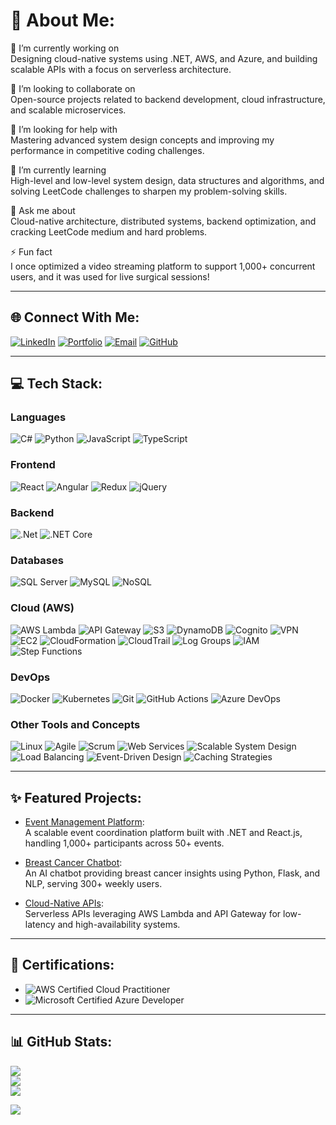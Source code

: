 # 💫 About Me:
🔭 I’m currently working on  
Designing cloud-native systems using .NET, AWS, and Azure, and building scalable APIs with a focus on serverless architecture.  

👯 I’m looking to collaborate on  
Open-source projects related to backend development, cloud infrastructure, and scalable microservices.  

🤝 I’m looking for help with  
Mastering advanced system design concepts and improving my performance in competitive coding challenges.  

🌱 I’m currently learning  
High-level and low-level system design, data structures and algorithms, and solving LeetCode challenges to sharpen my problem-solving skills.  

💬 Ask me about  
Cloud-native architecture, distributed systems, backend optimization, and cracking LeetCode medium and hard problems.  

⚡ Fun fact  
I once optimized a video streaming platform to support 1,000+ concurrent users, and it was used for live surgical sessions!  

---

## 🌐 Connect With Me:
<a href="https://linkedin.com/in/sandeepreddythippareddy" target="_blank"><img src="https://img.shields.io/badge/LinkedIn-%230077B5.svg?style=for-the-badge&logo=linkedin&logoColor=white" alt="LinkedIn"></a>
<a href="https://sandeepthippareddy.netlify.app" target="_blank"><img src="https://img.shields.io/badge/Portfolio-%231DA1F2.svg?style=for-the-badge&logo=firefoxbrowser&logoColor=white" alt="Portfolio"></a>
<a href="mailto:sandeepthippareddyedu@gmail.com"><img src="https://img.shields.io/badge/Email-D14836?style=for-the-badge&logo=gmail&logoColor=white" alt="Email"></a>
<a href="https://github.com/SandeepReddyThippareddy" target="_blank"><img src="https://img.shields.io/badge/GitHub-%23121011.svg?style=for-the-badge&logo=github&logoColor=white" alt="GitHub"></a>

---


## 💻 Tech Stack:
### **Languages**  
![C#](https://img.shields.io/badge/c%23-%23239120.svg?style=for-the-badge&logo=csharp&logoColor=white) 
![Python](https://img.shields.io/badge/python-3670A0?style=for-the-badge&logo=python&logoColor=ffdd54) 
![JavaScript](https://img.shields.io/badge/javascript-%23F7DF1E.svg?style=for-the-badge&logo=javascript&logoColor=black) 
![TypeScript](https://img.shields.io/badge/typescript-%23007ACC.svg?style=for-the-badge&logo=typescript&logoColor=white)  

### **Frontend**  
![React](https://img.shields.io/badge/react-%2320232a.svg?style=for-the-badge&logo=react&logoColor=%2361DAFB) 
![Angular](https://img.shields.io/badge/angular-%23DD0031.svg?style=for-the-badge&logo=angular&logoColor=white) 
![Redux](https://img.shields.io/badge/redux-%23593D88.svg?style=for-the-badge&logo=redux&logoColor=white) 
![jQuery](https://img.shields.io/badge/jquery-%230769AD.svg?style=for-the-badge&logo=jquery&logoColor=white)  

### **Backend**  
![.Net](https://img.shields.io/badge/.NET-5C2D91?style=for-the-badge&logo=.net&logoColor=white) 
![.NET Core](https://img.shields.io/badge/.NET%20Core-512BD4?style=for-the-badge&logo=.net&logoColor=white)  

### **Databases**  
![SQL Server](https://img.shields.io/badge/SQL%20Server-CC2927?style=for-the-badge&logo=microsoft%20sql%20server&logoColor=white) 
![MySQL](https://img.shields.io/badge/mysql-%2300f.svg?style=for-the-badge&logo=mysql&logoColor=white) 
![NoSQL](https://img.shields.io/badge/NoSQL-%23E34F26.svg?style=for-the-badge)  

### **Cloud (AWS)**  
![AWS Lambda](https://img.shields.io/badge/Lambda-%23FF9900.svg?style=for-the-badge&logo=amazon-aws&logoColor=white)  ![API Gateway](https://img.shields.io/badge/API%20Gateway-%23FF9900.svg?style=for-the-badge&logo=amazon-aws&logoColor=white)  ![S3](https://img.shields.io/badge/S3-%23FF9900.svg?style=for-the-badge&logo=amazon-aws&logoColor=white)  ![DynamoDB](https://img.shields.io/badge/DynamoDB-%232C3E50.svg?style=for-the-badge&logo=amazon-dynamodb&logoColor=white)  ![Cognito](https://img.shields.io/badge/Cognito-%23FF9900.svg?style=for-the-badge&logo=amazon-aws&logoColor=white)  ![VPN](https://img.shields.io/badge/VPN-%232C3E50.svg?style=for-the-badge&logo=amazon-aws&logoColor=white)  ![EC2](https://img.shields.io/badge/EC2-%23FF9900.svg?style=for-the-badge&logo=amazon-aws&logoColor=white)  ![CloudFormation](https://img.shields.io/badge/CloudFormation-%23FF9900.svg?style=for-the-badge&logo=amazon-aws&logoColor=white)  ![CloudTrail](https://img.shields.io/badge/CloudTrail-%232C3E50.svg?style=for-the-badge&logo=amazon-aws&logoColor=white)  ![Log Groups](https://img.shields.io/badge/Log%20Groups-%23FF9900.svg?style=for-the-badge&logo=amazon-aws&logoColor=white)  ![IAM](https://img.shields.io/badge/IAM-%232C3E50.svg?style=for-the-badge&logo=amazon-aws&logoColor=white)  ![Step Functions](https://img.shields.io/badge/Step%20Functions-%23FF9900.svg?style=for-the-badge&logo=amazon-aws&logoColor=white)  

### **DevOps**  
![Docker](https://img.shields.io/badge/docker-%230db7ed.svg?style=for-the-badge&logo=docker&logoColor=white)  ![Kubernetes](https://img.shields.io/badge/kubernetes-%23326ce5.svg?style=for-the-badge&logo=kubernetes&logoColor=white)  ![Git](https://img.shields.io/badge/git-%23F05033.svg?style=for-the-badge&logo=git&logoColor=white)  ![GitHub Actions](https://img.shields.io/badge/github%20actions-%232671E5.svg?style=for-the-badge&logo=githubactions&logoColor=white)  ![Azure DevOps](https://img.shields.io/badge/Azure%20DevOps-0078D7?style=for-the-badge&logo=azure-devops&logoColor=white)  

### **Other Tools and Concepts**  
![Linux](https://img.shields.io/badge/Linux-FCC624?style=for-the-badge&logo=linux&logoColor=black)  ![Agile](https://img.shields.io/badge/Agile-%231572B6.svg?style=for-the-badge&logo=agile&logoColor=white)  ![Scrum](https://img.shields.io/badge/Scrum-%231572B6.svg?style=for-the-badge&logo=scrum&logoColor=white)  ![Web Services](https://img.shields.io/badge/Web%20Services-%231572B6.svg?style=for-the-badge&logo=web&logoColor=white)  ![Scalable System Design](https://img.shields.io/badge/Scalable%20System%20Design-%23039BE5.svg?style=for-the-badge)  ![Load Balancing](https://img.shields.io/badge/Load%20Balancing-%23039BE5.svg?style=for-the-badge)  ![Event-Driven Design](https://img.shields.io/badge/Event%20Driven%20Design-%23039BE5.svg?style=for-the-badge)  ![Caching Strategies](https://img.shields.io/badge/Caching%20Strategies-%23039BE5.svg?style=for-the-badge)  

---

## ✨ Featured Projects:
- [Event Management Platform](https://github.com/sandeepthippareddy/event-management-platform):  
  A scalable event coordination platform built with .NET and React.js, handling 1,000+ participants across 50+ events.

- [Breast Cancer Chatbot](https://github.com/sandeepthippareddy/health-chatbot):  
  An AI chatbot providing breast cancer insights using Python, Flask, and NLP, serving 300+ weekly users.

- [Cloud-Native APIs](https://github.com/sandeepthippareddy/cloud-native-api):  
  Serverless APIs leveraging AWS Lambda and API Gateway for low-latency and high-availability systems.

---

## 📜 Certifications:
- ![AWS Certified Cloud Practitioner](https://img.shields.io/badge/AWS-Cloud%20Practitioner-F29100?style=for-the-badge&logo=amazon-aws&logoColor=white)  
- ![Microsoft Certified Azure Developer](https://img.shields.io/badge/Microsoft-Azure%20Developer-0078D4?style=for-the-badge&logo=microsoft-azure&logoColor=white)  

---

## 📊 GitHub Stats:
![](https://github-readme-stats.vercel.app/api?username=SandeepReddyThippareddy&theme=dark&hide_border=false&include_all_commits=true&count_private=true)<br/>
![](https://github-readme-streak-stats.herokuapp.com/?user=SandeepReddyThippareddy&theme=dark&hide_border=false)<br/>
![](https://github-readme-stats.vercel.app/api/top-langs/?username=SandeepReddyThippareddy&theme=dark&hide_border=false&include_all_commits=true&count_private=true&layout=compact)

[![](https://visitcount.itsvg.in/api?id=SandeepReddyThippareddy&icon=0&color=0)](https://visitcount.itsvg.in)
